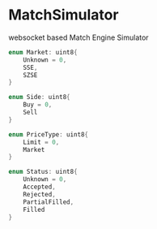 # MatchSimulator

websocket based Match Engine Simulator

```cpp
enum Market: uint8{
    Unknown = 0,
    SSE,
    SZSE
}

enum Side: uint8{
    Buy = 0,
    Sell
}

enum PriceType: uint8{
    Limit = 0,
    Market
}

enum Status: uint8{
    Unknown = 0,
    Accepted,
    Rejected,
    PartialFilled,
    Filled
}
```